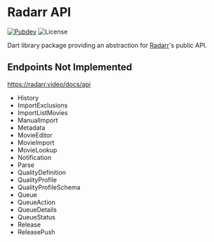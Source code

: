 # Radarr API

[![Pubdev][pubdev-shield]][pubdev]
![License][license-shield]

Dart library package providing an abstraction for [Radarr](https://radarr.video)'s public API.

## Endpoints Not Implemented

https://radarr.video/docs/api

- History
- ImportExclusions
- ImportListMovies
- ManualImport
- Metadata
- MovieEditor
- MovieImport
- MovieLookup
- Notification
- Parse
- QualityDefinition
- QualityProfile
- QualityProfileSchema
- Queue
- QueueAction
- QueueDetails
- QueueStatus
- Release
- ReleasePush

[license-shield]: https://img.shields.io/github/license/RoninComputer/dart-radarr-api?style=for-the-badge
[pubdev]: https://pub.dev/packages/radarr_api/
[pubdev-shield]: https://img.shields.io/pub/v/radarr_api.svg?style=for-the-badge
